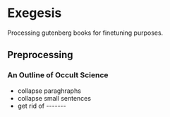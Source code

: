 # Exegesis

Processing gutenberg books for finetuning purposes.

## Preprocessing

### An Outline of Occult Science

-   collapse paraghraphs
-   collapse small sentences
-   get rid of -------
